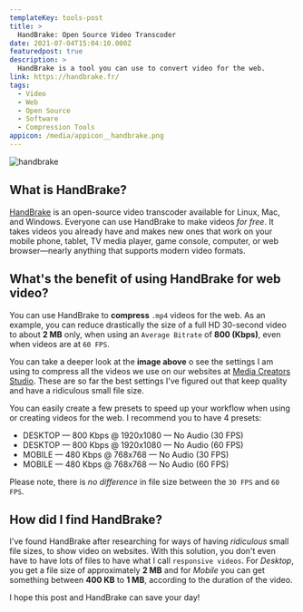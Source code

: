 ```yaml
---
templateKey: tools-post
title: >
  HandBrake: Open Source Video Transcoder
date: 2021-07-04T15:04:10.000Z
featuredpost: true
description: >
  HandBrake is a tool you can use to convert video for the web.
link: https://handbrake.fr/
tags:
  - Video
  - Web
  - Open Source
  - Software
  - Compression Tools
appicon: /media/appicon__handbrake.png
---
```


![handbrake](/media/tools__handbrake.png)

## What is HandBrake?

[HandBrake](https://handbrake.fr/) is an open-source video transcoder available for Linux, Mac, and Windows. Everyone can use HandBrake to make videos _for free_. It takes videos you already have and makes new ones that work on your mobile phone, tablet, TV media player, game console, computer, or web browser—nearly anything that supports modern video formats.

## What's the benefit of using HandBrake for web video?

You can use HandBrake to **compress** `.mp4` videos for the web. As an example, you can reduce drastically the size of a full HD 30-second video to about **2 MB** only, when using an `Average Bitrate` of **800 (Kbps)**, even when videos are at `60 FPS`.

You can take a deeper look at the **image above** o see the settings I am using to compress all the videos we use on our websites at [Media Creators Studio](https://mediacreators.studio). These are so far the best settings I've figured out that keep quality and have a ridiculous small file size.

You can easily create a few presets to speed up your workflow when using or creating videos for the web. I recommend you to have 4 presets:

- DESKTOP — 800 Kbps @ 1920x1080 — No Audio (30 FPS)
- DESKTOP — 800 Kbps @ 1920x1080 — No Audio (60 FPS)
- MOBILE — 480 Kbps @ 768x768 — No Audio (30 FPS)
- MOBILE — 480 Kbps @ 768x768 — No Audio (60 FPS)

Please note, there is _no difference_ in file size between the `30 FPS` and `60 FPS`.

## How did I find HandBrake?

I've found HandBrake after researching for ways of having _ridiculous_ small file sizes, to show video on websites. With this solution, you don't even have to have lots of files to have what I call `responsive videos`. For _Desktop_, you get a file size of approximately **2 MB** and for _Mobile_ you can get something between **400 KB** to **1 MB**, according to the duration of the video.

I hope this post and HandBrake can save your day!
